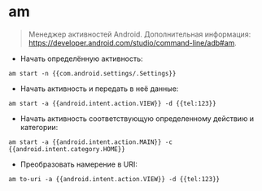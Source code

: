 # am

> Менеджер активностей Android.
> Дополнительная информация: <https://developer.android.com/studio/command-line/adb#am>.

- Начать определённую активность:

`am start -n {{com.android.settings/.Settings}}`

- Начать активность и передать в неё данные:

`am start -a {{android.intent.action.VIEW}} -d {{tel:123}}`

- Начать активность соответствующую определенному действию и категории:

`am start -a {{android.intent.action.MAIN}} -c {{android.intent.category.HOME}}`

- Преобразовать намерение в URI:

`am to-uri -a {{android.intent.action.VIEW}} -d {{tel:123}}`
